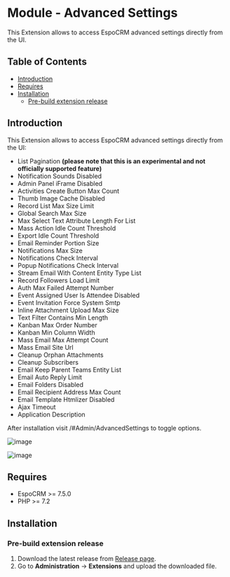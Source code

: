 # Module - Advanced Settings
This Extension allows to access EspoCRM advanced settings directly from the UI.

## Table of Contents

* [Introduction](#introduction)
* [Requires](#requires)
* [Installation](#installation)
    * [Pre-build extension release](#pre-build-extension-release)

## Introduction

This Extension allows to access EspoCRM advanced settings directly from the UI:

- List Pagination **(please note that this is an experimental and not officially supported feature)**
- Notification Sounds Disabled
- Admin Panel iFrame Disabled
- Activities Create Button Max Count
- Thumb Image Cache Disabled
- Record List Max Size Limit
- Global Search Max Size
- Max Select Text Attribute Length For List
- Mass Action Idle Count Threshold
- Export Idle Count Threshold
- Email Reminder Portion Size
- Notifications Max Size
- Notifications Check Interval
- Popup Notifications Check Interval
- Stream Email With Content Entity Type List
- Record Followers Load Limit
- Auth Max Failed Attempt Number
- Event Assigned User Is Attendee Disabled
- Event Invitation Force System Smtp
- Inline Attachment Upload Max Size
- Text Filter Contains Min Length
- Kanban Max Order Number
- Kanban Min Column Width
- Mass Email Max Attempt Count
- Mass Email Site Url
- Cleanup Orphan Attachments
- Cleanup Subscribers
- Email Keep Parent Teams Entity List
- Email Auto Reply Limit
- Email Folders Disabled
- Email Recipient Address Max Count
- Email Template Htmlizer Disabled
- Ajax Timeout
- Application Description

After installation visit /#Admin/AdvancedSettings to toggle options.

![image](https://github.com/Kharg/advanced-settings/assets/32223252/0f3194c5-7f86-4e6a-9504-0fbdec1234c2)

![image](https://github.com/Kharg/advanced-settings/assets/32223252/b98c76ae-9581-4712-b333-6e8806fc25eb)


## Requires

- EspoCRM >= 7.5.0
- PHP >= 7.2

## Installation

### Pre-build extension release

1. Download the latest release from [Release page](https://github.com/Kharg/advanced-settings/releases/latest).
2. Go to **Administration** -> **Extensions** and upload the downloaded file.
